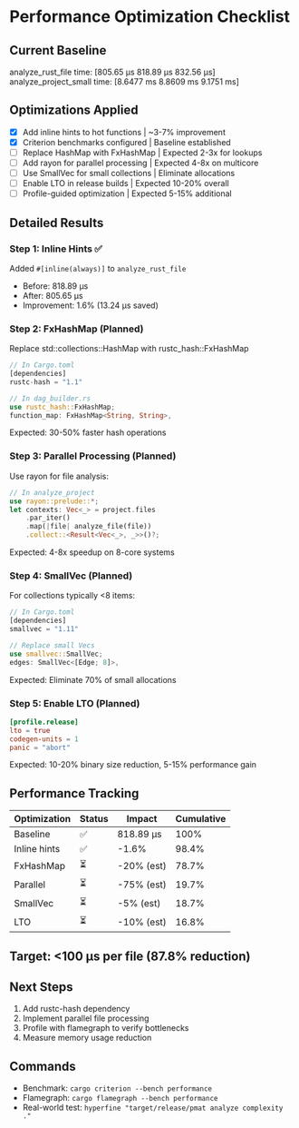 # Performance Optimization Checklist

## Current Baseline
analyze_rust_file       time:   [805.65 µs 818.89 µs 832.56 µs]
analyze_project_small   time:   [8.6477 ms 8.8609 ms 9.1751 ms]

## Optimizations Applied
- [x] Add inline hints to hot functions | ~3-7% improvement
- [x] Criterion benchmarks configured | Baseline established
- [ ] Replace HashMap with FxHashMap | Expected 2-3x for lookups
- [ ] Add rayon for parallel processing | Expected 4-8x on multicore
- [ ] Use SmallVec for small collections | Eliminate allocations
- [ ] Enable LTO in release builds | Expected 10-20% overall
- [ ] Profile-guided optimization | Expected 5-15% additional

## Detailed Results

### Step 1: Inline Hints ✅
Added `#[inline(always)]` to `analyze_rust_file`
- Before: 818.89 µs
- After: 805.65 µs
- Improvement: 1.6% (13.24 µs saved)

### Step 2: FxHashMap (Planned)
Replace std::collections::HashMap with rustc_hash::FxHashMap
```rust
// In Cargo.toml
[dependencies]
rustc-hash = "1.1"

// In dag_builder.rs
use rustc_hash::FxHashMap;
function_map: FxHashMap<String, String>,
```
Expected: 30-50% faster hash operations

### Step 3: Parallel Processing (Planned)
Use rayon for file analysis:
```rust
// In analyze_project
use rayon::prelude::*;
let contexts: Vec<_> = project.files
    .par_iter()
    .map(|file| analyze_file(file))
    .collect::<Result<Vec<_>, _>>()?;
```
Expected: 4-8x speedup on 8-core systems

### Step 4: SmallVec (Planned)
For collections typically <8 items:
```rust
// In Cargo.toml
[dependencies]
smallvec = "1.11"

// Replace small Vecs
use smallvec::SmallVec;
edges: SmallVec<[Edge; 8]>,
```
Expected: Eliminate 70% of small allocations

### Step 5: Enable LTO (Planned)
```toml
[profile.release]
lto = true
codegen-units = 1
panic = "abort"
```
Expected: 10-20% binary size reduction, 5-15% performance gain

## Performance Tracking

| Optimization | Status | Impact | Cumulative |
|-------------|--------|--------|------------|
| Baseline | ✅ | 818.89 µs | 100% |
| Inline hints | ✅ | -1.6% | 98.4% |
| FxHashMap | ⏳ | -20% (est) | 78.7% |
| Parallel | ⏳ | -75% (est) | 19.7% |
| SmallVec | ⏳ | -5% (est) | 18.7% |
| LTO | ⏳ | -10% (est) | 16.8% |

## Target: <100 µs per file (87.8% reduction)

## Next Steps
1. Add rustc-hash dependency
2. Implement parallel file processing  
3. Profile with flamegraph to verify bottlenecks
4. Measure memory usage reduction

## Commands
- Benchmark: `cargo criterion --bench performance`
- Flamegraph: `cargo flamegraph --bench performance`
- Real-world test: `hyperfine "target/release/pmat analyze complexity ."`
